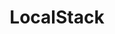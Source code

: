 ---
title: LocalStack
isOfficial: true
categories:
  - cloud
docs:
  - id: java
    url: https://www.testcontainers.org/modules/localstack/
    example: |
      ```java
      var localstack = new LocalStackContainer(DockerImageName.parse("localstack/localstack:0.11.3"));
      localstack.start();
      ```
  - id: go
    url: https://golang.testcontainers.org/modules/localstack/
    example: |
      ```go
      container, err := localstack.StartContainer(ctx)
      ```
  - id: dotnet
    url: https://golang.testcontainers.org/modules/localstack/
    example: |
      ```csharp
      var localStackContainer = new LocalStackBuilder().Build();
      await localStackContainer.StartAsync();
      ```
description: |
  LocalStack is a fully functional local AWS cloud stack. This module allows you to develop your cloud and serverless apps without actually using the cloud.
---